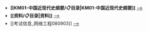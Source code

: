 - **[[KM01-中国近现代史纲要/📋目录|KM01-中国近现代史纲要]]**  [-->](./KM01-中国近现代史纲要)
- **[[资料/📋目录|资料]]**  [-->](./资料)
- [[考试信息_网络工程080903]] [-->](./考试信息_网络工程080903.md)
